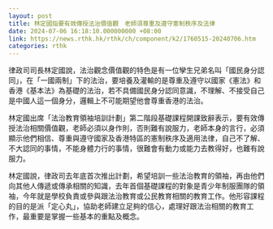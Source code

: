 ```yaml
---
layout: post
title: 林定國指要有效傳授法治價值觀　老師須尊重及遵守憲制秩序及法律
date: 2024-07-06 16:18:10.000000000 +08:00
link: https://news.rthk.hk/rthk/ch/component/k2/1760515-20240706.htm
categories: rthk
---
```


律政司司長林定國說，法治觀念價值觀的特色是有一位孿生兄弟名叫「國民身分認同」，在「一國兩制」下的法治，要培養及灌輸的是尊重及遵守以國家《憲法》和香港《基本法》為基礎的法治，若不具備國民身分認同意識，不理解、不接受自己是中國人這一個身分，邏輯上不可能期望他會尊重香港的法治。

林定國出席「法治教育領袖培訓計劃」第二階段基礎課程開課致辭表示，要有效傳授法治相關價值觀，老師必須以身作則，否則難有說服力，老師本身的言行，必須顯示他們相信、尊重與遵守國家及香港特區的憲制秩序及適用法律，自己不了解、不大認同的事情，不能身體力行的事情，很難會有動力或能力去教得好，也難有說服力。

林定國說，律政司去年底首次推出計劃，希望培訓一些法治教育的領袖，再由他們向其他人傳遞或傳承相關的知識，去年首個基礎課程的對象是青少年制服團隊的領袖，今年就是學校負責或參與跟法治教育或公民教育相關的教育工作。他形容課程的目的是派「定心丸」，協助老師建立足夠的信心，處理好跟法治相關的教育工作，最重要是掌握一些基本的重點及概念。

